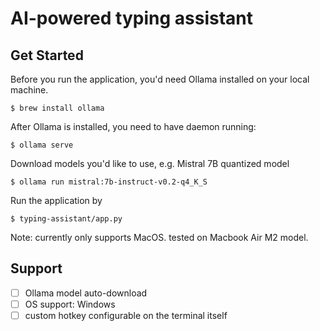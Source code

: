 # AI-powered typing assistant

## Get Started
Before you run the application, you'd need Ollama installed on your local machine.
```
$ brew install ollama
```

After Ollama is installed, you need to have daemon running:
```
$ ollama serve
```

Download models you'd like to use, e.g. Mistral 7B quantized model
```
$ ollama run mistral:7b-instruct-v0.2-q4_K_S
```

Run the application by 
```
$ typing-assistant/app.py
```

Note: currently only supports MacOS. tested on Macbook Air M2 model.

## Support 
- [ ] Ollama model auto-download
- [ ] OS support: Windows
- [ ] custom hotkey configurable on the terminal itself
